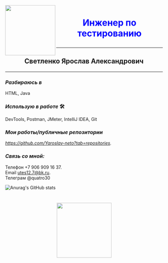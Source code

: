  <image src="IMG_8745.jpg" alt="" align="left" height="160"/>

  # <p style= "text-align: center; color:blue"> Инженер по тестированию</p>
<hr>     

  ##  <p style="text-align: center;">Светленко Ярослав Александрович </p>
  <hr>  
  
   ### *Разбираюсь в*  

 HTML, Java<br>
  ###  *Использую в работе* 🛠  
  
DevTools, Postman, JMeter, IntelliJ IDEA, Git
  ### *Мои работы/публичные репозитории*
 *https://github.com/Yaroslav-neto?tab=repositories.*  
 <!--Мигание-->
  ### *Связь со мной:*  
  
 Телефон +7 906 909 16 37.  <br>
 Email utes12.7@bk.ru.     <br>
 Телеграм @quatro30
 
 
![Anurag's GitHub stats](https://github-readme-stats.vercel.app/api?username=Yaroslav-neto&show_icons=true&theme=transparent)
 
 
<div align="center" style="margin: 40px 0">
   <a href="https://github.com/Yaroslav-neto/github-profile-views-counter">
       <img width="175px" src="https://komarev.com/ghpvc/?username=Yaroslav-neto&color=DE002D">
   </a>
</div>